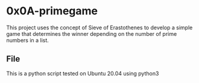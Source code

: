 # 0x0A-primegame

This project uses the concept of Sieve of Erastothenes to develop a simple game that determines the winner depending on the number of prime numbers in a list.

## File

This is a python script tested on Ubuntu 20.04 using python3
